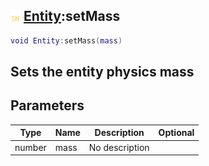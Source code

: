 ## ![shared](.gitbook/assets/shared.png) [Entity](./home/Entity):setMass

```lua
void Entity:setMass(mass)
```

Sets the entity physics mass
------
## Parameters

| Type   | Name | Description | Optional |
| ------ | ---- | ----------- | -------: |
| number | mass | No description |  |


